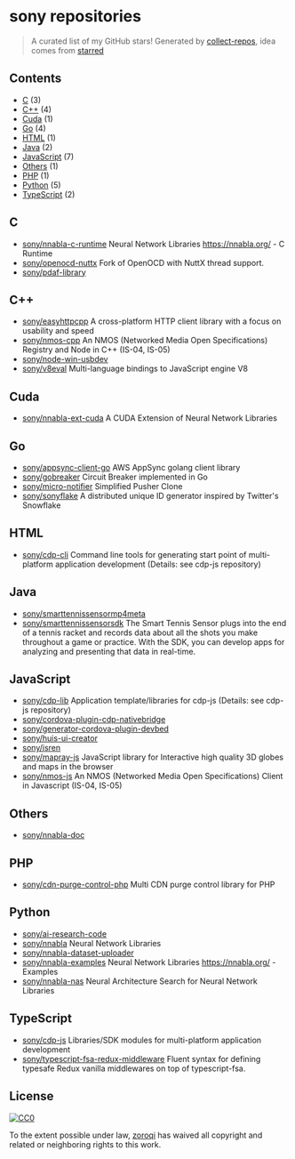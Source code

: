# sony repositories


> A curated list of my GitHub stars!  Generated by [collect-repos](https://github.com/zoroqi/collect-repos), idea comes from [starred](https://github.com/maguowei/starred)  


## Contents

- [C](#c) (3)
- [C++](#c++) (4)
- [Cuda](#cuda) (1)
- [Go](#go) (4)
- [HTML](#html) (1)
- [Java](#java) (2)
- [JavaScript](#javascript) (7)
- [Others](#others) (1)
- [PHP](#php) (1)
- [Python](#python) (5)
- [TypeScript](#typescript) (2)

## C

- [sony/nnabla-c-runtime](https://github.com/sony/nnabla-c-runtime) Neural Network Libraries https://nnabla.org/ - C Runtime
- [sony/openocd-nuttx](https://github.com/sony/openocd-nuttx) Fork of OpenOCD with NuttX thread support.
- [sony/pdaf-library](https://github.com/sony/pdaf-library) 

## C++

- [sony/easyhttpcpp](https://github.com/sony/easyhttpcpp) A cross-platform HTTP client library with a focus on usability and speed
- [sony/nmos-cpp](https://github.com/sony/nmos-cpp) An NMOS (Networked Media Open Specifications) Registry and Node in C++ (IS-04, IS-05)
- [sony/node-win-usbdev](https://github.com/sony/node-win-usbdev) 
- [sony/v8eval](https://github.com/sony/v8eval) Multi-language bindings to JavaScript engine V8

## Cuda

- [sony/nnabla-ext-cuda](https://github.com/sony/nnabla-ext-cuda) A CUDA Extension of Neural Network Libraries

## Go

- [sony/appsync-client-go](https://github.com/sony/appsync-client-go) AWS AppSync golang client library
- [sony/gobreaker](https://github.com/sony/gobreaker) Circuit Breaker implemented in Go
- [sony/micro-notifier](https://github.com/sony/micro-notifier) Simplified Pusher Clone
- [sony/sonyflake](https://github.com/sony/sonyflake) A distributed unique ID generator inspired by Twitter's Snowflake

## HTML

- [sony/cdp-cli](https://github.com/sony/cdp-cli) Command line tools for generating start point of multi-platform application development (Details: see cdp-js repository)

## Java

- [sony/smarttennissensormp4meta](https://github.com/sony/smarttennissensormp4meta) 
- [sony/smarttennissensorsdk](https://github.com/sony/smarttennissensorsdk) The Smart Tennis Sensor plugs into the end of a tennis racket and records data about all the shots you make throughout a game or practice. With the SDK, you can develop apps for analyzing and presenting that data in real-time.

## JavaScript

- [sony/cdp-lib](https://github.com/sony/cdp-lib) Application template/libraries for cdp-js (Details: see cdp-js repository)
- [sony/cordova-plugin-cdp-nativebridge](https://github.com/sony/cordova-plugin-cdp-nativebridge) 
- [sony/generator-cordova-plugin-devbed](https://github.com/sony/generator-cordova-plugin-devbed) 
- [sony/huis-ui-creator](https://github.com/sony/huis-ui-creator) 
- [sony/isren](https://github.com/sony/isren) 
- [sony/mapray-js](https://github.com/sony/mapray-js) JavaScript library for Interactive high quality 3D globes and maps in the browser
- [sony/nmos-js](https://github.com/sony/nmos-js) An NMOS (Networked Media Open Specifications) Client in Javascript (IS-04, IS-05)

## Others

- [sony/nnabla-doc](https://github.com/sony/nnabla-doc) 

## PHP

- [sony/cdn-purge-control-php](https://github.com/sony/cdn-purge-control-php) Multi CDN purge control library for PHP

## Python

- [sony/ai-research-code](https://github.com/sony/ai-research-code) 
- [sony/nnabla](https://github.com/sony/nnabla) Neural Network Libraries
- [sony/nnabla-dataset-uploader](https://github.com/sony/nnabla-dataset-uploader) 
- [sony/nnabla-examples](https://github.com/sony/nnabla-examples) Neural Network Libraries https://nnabla.org/ - Examples
- [sony/nnabla-nas](https://github.com/sony/nnabla-nas) Neural Architecture Search for Neural Network Libraries

## TypeScript

- [sony/cdp-js](https://github.com/sony/cdp-js) Libraries/SDK modules for multi-platform application development
- [sony/typescript-fsa-redux-middleware](https://github.com/sony/typescript-fsa-redux-middleware) Fluent syntax for defining typesafe Redux vanilla middlewares on top of typescript-fsa.


## License

[![CC0](http://mirrors.creativecommons.org/presskit/buttons/88x31/svg/cc-zero.svg)](https://creativecommons.org/publicdomain/zero/1.0/)

To the extent possible under law, [zoroqi](https://github.com/zoroqi) has waived all copyright and related or neighboring rights to this work.
